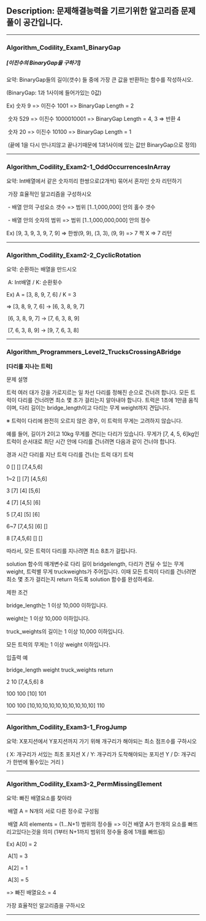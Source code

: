 ## Description: 문제해결능력을 기르기위한 알고리즘 문제 풀이 공간입니다.

***

### Algorithm_Codility_Exam1_BinaryGap

##### **[이진수의 BinaryGap을 구하기]**

요약:  BinaryGap들의 길이(갯수) 들 중에 가장 큰 값을 반환하는 함수를 작성하시오.

(BinaryGap: 1과 1사이에 들어가있는 0값)

Ex) 숫자 9 => 이진수 1001 => BinaryGap Length = 2

​     숫자 529 => 이진수 1000010001 => BinaryGap Length = 4, 3 => 반환 4

​     숫자 20 => 이진수 10100 => BinaryGap Length = 1

​     (끝에 1을 다시 만나지않고 끝나기때문에 1과1사이에 있는 값만 BinaryGap으로 정의)

***

### Algorithm_Codility_Exam2-1_OddOccurrencesInArray

요약: Int배열에서 같은 숫자끼리 한쌍으로(2개씩) 묶어서 혼자인 숫자 리턴하기

​      가장 효율적인 알고리즘을 구성하시오

​      \- 배열 안의 구성요소 갯수 => 범위 [1..1,000,000] 안의 홀수 갯수

​      \- 배열 안의 숫자의 범위 => 범위 [1..1,000,000,000] 안의 정수

 Ex) [9, 3, 9, 3, 9, 7, 9]  => 한쌍(9, 9), (3, 3), (9, 9)  => 7 짝 X => 7 리턴

***

### Algorithm_Codility_Exam2-2_CyclicRotation

요약: 순환하는 배열을 만드시오

​         A: Int배열 / K: 순환횟수

 Ex) A = [3, 8, 9, 7, 6] / K = 3

 => [3, 8, 9, 7, 6] -> [6, 3, 8, 9, 7]

​    [6, 3, 8, 9, 7] -> [7, 6, 3, 8, 9]

​    [7, 6, 3, 8, 9] -> [9, 7, 6, 3, 8]

***

### Algorithm_Programmers_Level2_TrucksCrossingABridge

**[다리를 지나는 트럭]**

 문제 설명

 트럭 여러 대가 강을 가로지르는 일 차선 다리를 정해진 순으로 건너려 합니다. 모든 트럭이 다리를 건너려면 최소 몇 초가 걸리는지 알아내야 합니다. 트럭은 1초에 1만큼 움직이며, 다리 길이는 bridge_length이고 다리는 무게 weight까지 견딥니다.

 ※ 트럭이 다리에 완전히 오르지 않은 경우, 이 트럭의 무게는 고려하지 않습니다.

 

 예를 들어, 길이가 2이고 10kg 무게를 견디는 다리가 있습니다. 무게가 [7, 4, 5, 6]kg인 트럭이 순서대로 최단 시간 안에 다리를 건너려면 다음과 같이 건너야 합니다.

 

 경과 시간  다리를 지난 트럭   다리를 건너는 트럭    대기 트럭

   0          []             []         [7,4,5,6]

  1~2         []             [7]         [4,5,6]

   3          [7]            [4]          [5,6]

   4          [7]           [4,5]          [6]

   5         [7,4]           [5]           [6]

  6~7       [7,4,5]          [6]           []

   8       [7,4,5,6]         []            []

 따라서, 모든 트럭이 다리를 지나려면 최소 8초가 걸립니다.

 

 solution 함수의 매개변수로 다리 길이 bridgelength, 다리가 견딜 수 있는 무게 weight, 트럭별 무게 truckweights가 주어집니다. 이때 모든 트럭이 다리를 건너려면 최소 몇 초가 걸리는지 return 하도록 solution 함수를 완성하세요.

 제한 조건

 bridge_length는 1 이상 10,000 이하입니다.

 weight는 1 이상 10,000 이하입니다.

 truck_weights의 길이는 1 이상 10,000 이하입니다.

 모든 트럭의 무게는 1 이상 weight 이하입니다.

 입출력 예

 bridge_length    weight    truck_weights    return

 2    10    [7,4,5,6]    8

 100    100    [10]    101

 100    100    [10,10,10,10,10,10,10,10,10,10]    110

***

### Algorithm_Codility_Exam3-1_FrogJump

요약: X포지션에서 Y포지션까지 가기 위해 개구리가 해야되는 최소 점프수를 구하시오

( X: 개구리가 서있는 최초 포지션 X  /  Y: 개구리가 도착해야되는 포지션 Y   / D: 개구리가 한번에 뛸수있는 거리 )

***

### Algorithm_Codility_Exam3-2_PermMissingElement

요약: 빠진 배열요소를 찾아라

​      배열 A = N개의 서로 다른 정수로 구성됨

​      배열 A의 elements = (1...N+1) 범위의 정수들   =>  이건 배열 A가 한개의 요소를 빠뜨리고있다는것을 의미 (1부터 N+1까지 범위의 정수들 중에 1개를 빠뜨림)

 Ex) A[0] = 2

​     A[1] = 3

​     A[2] = 1

​     A[3] = 5

 => 빠진 배열요소 = 4

  가장 효율적인 알고리즘을 구하시오

***

